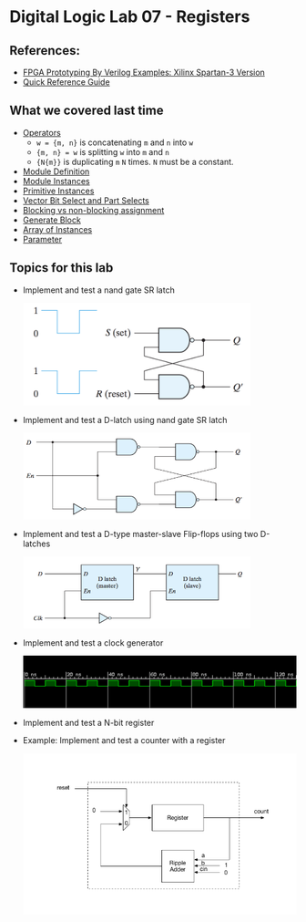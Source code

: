 # Digital Logic Lab 07 - Registers

## References:
- [FPGA Prototyping By Verilog Examples: Xilinx Spartan-3 Version](https://www.amazon.com/FPGA-Prototyping-Verilog-Examples-Spartan-3/dp/0470185325/)
- [Quick Reference Guide](http://sutherland-hdl.com/pdfs/verilog_2001_ref_guide.pdf)

## What we covered last time
- [Operators](http://sutherland-hdl.com/pdfs/verilog_2001_ref_guide.pdf#page=33)
  - ```w = {m, n}``` is concatenating ```m``` and ```n``` into ```w```
  - ```{m, n} = w``` is splitting ```w``` into ```m``` and ```n```
  - ```{N{m}}``` is duplicating ```m``` ```N``` times. ```N``` must be a constant.
- [Module Definition](http://sutherland-hdl.com/pdfs/verilog_2001_ref_guide.pdf#page=12)
- [Module Instances](http://sutherland-hdl.com/pdfs/verilog_2001_ref_guide.pdf#page=21)
- [Primitive Instances](http://sutherland-hdl.com/pdfs/verilog_2001_ref_guide.pdf#page=23)
- [Vector Bit Select and Part Selects](http://sutherland-hdl.com/pdfs/verilog_2001_ref_guide.pdf#page=20)
- [Blocking vs non-blocking assignment](http://sutherland-hdl.com/pdfs/verilog_2001_ref_guide.pdf#page=29)
- [Generate Block](http://sutherland-hdl.com/pdfs/verilog_2001_ref_guide.pdf#page=25)
- [Array of Instances](http://sutherland-hdl.com/pdfs/verilog_2001_ref_guide.pdf#page=22)
- [Parameter](http://sutherland-hdl.com/pdfs/verilog_2001_ref_guide.pdf#page=19)

## Topics for this lab

- Implement and test a nand gate SR latch
  
  <img src="pics/sr_latch.png" alt="SR Latch" width="400"/>
  <!-- ![SR Latch](pics/sr_latch.png) -->

<!-- - Implement and test a controlled SR -->

<!--   ![Controlled SR Latch](pics/controlled_sr_latch.png) -->

- Implement and test a D-latch using nand gate SR latch

  <img src="pics/D-latch.png" alt="D Latch" width="400"/>
  <!-- ![D-Latch](pics/D-latch.png) -->

- Implement and test a D-type master-slave Flip-flops using two D-latches

  <img src="pics/D_FF_master_slave.png" alt="D FF Master-slave" width="400"/>
  <!-- ![Master-slave D-Flipflop](pics/D_FF_master_slave.png) -->

- Implement and test a clock generator

  ![Oscillator signal](pics/oscillator.png)

- Implement and test a N-bit register

- Example: Implement and test a counter with a register

  ![Simple Counter](pics/counter.png)
